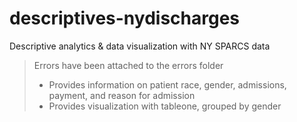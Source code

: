 # descriptives-nydischarges
Descriptive analytics &amp; data visualization with NY SPARCS data

> Errors have been attached to the errors folder
> - Provides information on patient race, gender, admissions, payment, and reason for admission
> - Provides visualization with tableone, grouped by gender
